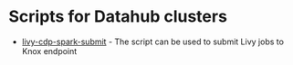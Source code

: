 # Scripts for Datahub clusters

- [livy-cdp-spark-submit](livy-cdp-spark-submit) - The script can be used to submit Livy jobs to Knox endpoint